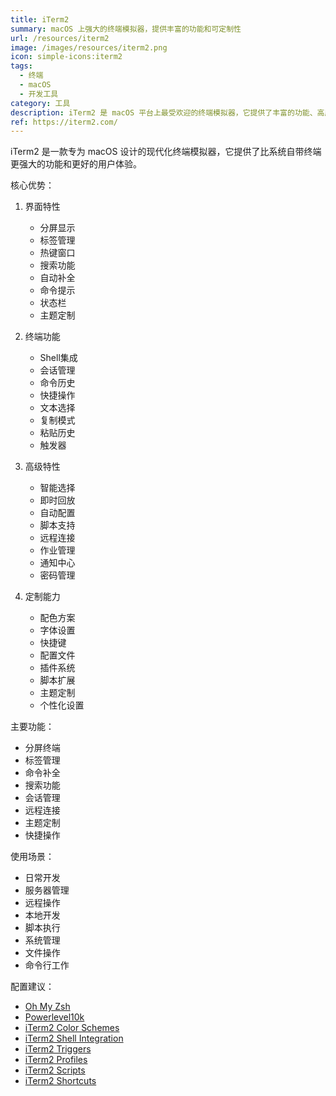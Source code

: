 ```yaml
---
title: iTerm2
summary: macOS 上强大的终端模拟器，提供丰富的功能和可定制性
url: /resources/iterm2
image: /images/resources/iterm2.png
icon: simple-icons:iterm2
tags:
  - 终端
  - macOS
  - 开发工具
category: 工具
description: iTerm2 是 macOS 平台上最受欢迎的终端模拟器，它提供了丰富的功能、高度的可定制性和优秀的用户体验。
ref: https://iterm2.com/
---
```


iTerm2 是一款专为 macOS 设计的现代化终端模拟器，它提供了比系统自带终端更强大的功能和更好的用户体验。

核心优势：

1. 界面特性
   - 分屏显示
   - 标签管理
   - 热键窗口
   - 搜索功能
   - 自动补全
   - 命令提示
   - 状态栏
   - 主题定制

2. 终端功能
   - Shell集成
   - 会话管理
   - 命令历史
   - 快捷操作
   - 文本选择
   - 复制模式
   - 粘贴历史
   - 触发器

3. 高级特性
   - 智能选择
   - 即时回放
   - 自动配置
   - 脚本支持
   - 远程连接
   - 作业管理
   - 通知中心
   - 密码管理

4. 定制能力
   - 配色方案
   - 字体设置
   - 快捷键
   - 配置文件
   - 插件系统
   - 脚本扩展
   - 主题定制
   - 个性化设置

主要功能：
- 分屏终端
- 标签管理
- 命令补全
- 搜索功能
- 会话管理
- 远程连接
- 主题定制
- 快捷操作

使用场景：
- 日常开发
- 服务器管理
- 远程操作
- 本地开发
- 脚本执行
- 系统管理
- 文件操作
- 命令行工作

配置建议：
- [Oh My Zsh](https://ohmyz.sh/)
- [Powerlevel10k](https://github.com/romkatv/powerlevel10k)
- [iTerm2 Color Schemes](https://iterm2colorschemes.com/)
- [iTerm2 Shell Integration](https://iterm2.com/documentation-shell-integration.html)
- [iTerm2 Triggers](https://iterm2.com/documentation-triggers.html)
- [iTerm2 Profiles](https://iterm2.com/documentation-profiles.html)
- [iTerm2 Scripts](https://iterm2.com/documentation-scripting.html)
- [iTerm2 Shortcuts](https://iterm2.com/documentation-shortcuts.html)
